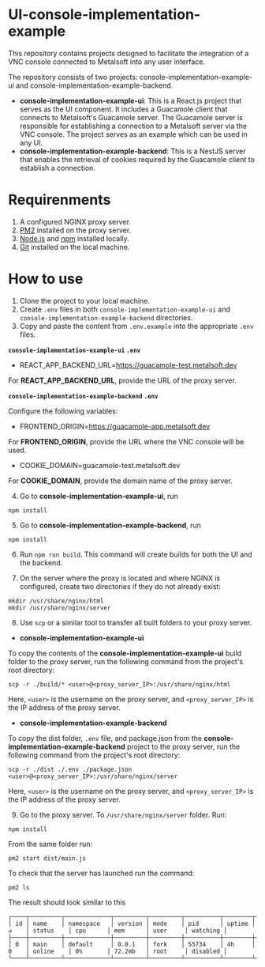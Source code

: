 # UI-console-implementation-example

This repository contains projects designed to facilitate the integration of a VNC console connected to Metalsoft into any user interface.

The repository consists of two projects: console-implementation-example-ui and console-implementation-example-backend.

- **console-implementation-example-ui**: This is a React.js project that serves as the UI component. It includes a Guacamole client that connects to Metalsoft's Guacamole server. The Guacamole server is responsible for establishing a connection to a Metalsoft server via the VNC console. The project serves as an example which can be used in any UI.
- **console-implementation-example-backend**: This is a NestJS server that enables the retrieval of cookies required by the Guacamole client to establish a connection.

# Requirenments

1. A configured NGINX proxy server.
2. [PM2](https://pm2.keymetrics.io/docs/usage/quick-start/) installed on the proxy server.
3. [Node.js](https://nodejs.org/en) and [npm](https://www.npmjs.com/) installed locally.
4. [Git](https://git-scm.com/) installed on the local machine.

# How to use
1. Clone the project to your local machine.
2. Create `.env` files in both `console-implementation-example-ui` and `console-implementation-example-backend` directories.
3. Copy and paste the content from `.env.example` into the appropriate `.env` files.

**`console-implementation-example-ui` `.env`**

- REACT_APP_BACKEND_URL=https://guacamole-test.metalsoft.dev

For **REACT_APP_BACKEND_URL**, provide the URL of the proxy server.

**`console-implementation-example-backend` `.env`**

Configure the following variables:

- FRONTEND_ORIGIN=https://guacamole-app.metalsoft.dev

For **FRONTEND_ORIGIN**, provide the URL where the VNC console will be used.

- COOKIE_DOMAIN=guacamole-test.metalsoft.dev

For **COOKIE_DOMAIN**, provide the domain name of the proxy server.

4. Go to **console-implementation-example-ui**, run

```
npm install
```

5. Go to **console-implementation-example-backend**, run

```
npm install
```

6. Run `npm run build`. This command will create builds for both the UI and the backend.

7. On the server where the proxy is located and where NGINX is configured, create two directories if they do not already exist:

```
mkdir /usr/share/nginx/html
mkdir /usr/share/nginx/server
```

8. Use `scp` or a similar tool to transfer all built folders to your proxy server.

- **console-implementation-example-ui**

To copy the contents of the **console-implementation-example-ui** build folder to the proxy server, run the following command from the project's root directory:

```
scp -r ./build/* <user>@<proxy_server_IP>:/usr/share/nginx/html
```

Here, `<user>` is the username on the proxy server, and `<proxy_server_IP>` is the IP address of the proxy server.

- **console-implementation-example-backend**

To copy the dist folder, `.env` file, and package.json from the **console-implementation-example-backend** project to the proxy server, run the following command from the project's root directory:

```
scp -r ./dist ./.env ./package.json <user>@<proxy_server_IP>:/usr/share/nginx/server
```

Here, `<user>` is the username on the proxy server, and `<proxy_server_IP>` is the IP address of the proxy server.

9. Go to the proxy server. To `/usr/share/nginx/server` folder. Run:

```
npm install
```

From the same folder run:

```
pm2 start dist/main.js
```

To check that the server has launched run the command:

```
pm2 ls
```

The result should look similar to this

```
┌────┬─────────┬─────────────┬─────────┬─────────┬──────────┬────────┬──────┬───────────┬──────────┬──────────┬──────────┬──────────┐
│ id │ name    │ namespace   │ version │ mode    │ pid      │ uptime │ ↺    │ status    │ cpu      │ mem      │ user     │ watching │
├────┼─────────┼─────────────┼─────────┼─────────┼──────────┼────────┼──────┼───────────┼──────────┼──────────┼──────────┼──────────┤
│ 0  │ main    │ default     │ 0.0.1   │ fork    │ 55734    │ 4h     │ 0    │ online    │ 0%       │ 72.2mb   │ root     │ disabled │
└────┴─────────┴─────────────┴─────────┴─────────┴──────────┴────────┴──────┴───────────┴──────────┴──────────┴──────────┴──────────┘
```